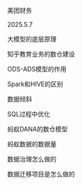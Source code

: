 美团财务

2025.5.7

大模型的底层原理

知乎教育业务的数仓建设

ODS-ADS模型的作用

Spark和HIVE的区别

数据倾斜

SQL过程中优化

蚂蚁DANA的数仓模型

蚂蚁数据的数据量

数据治理怎么做的

数据迁移项目是怎么做的

